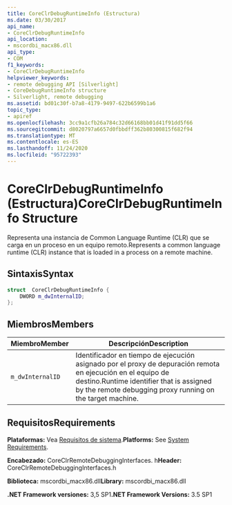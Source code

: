 ```yaml
---
title: CoreClrDebugRuntimeInfo (Estructura)
ms.date: 03/30/2017
api_name:
- CoreClrDebugRuntimeInfo
api_location:
- mscordbi_macx86.dll
api_type:
- COM
f1_keywords:
- CoreClrDebugRuntimeInfo
helpviewer_keywords:
- remote debugging API [Silverlight]
- CoreDebugRuntimeInfo structure
- Silverlight, remote debugging
ms.assetid: bd01c30f-b7a8-4179-9497-622b6599b1a6
topic_type:
- apiref
ms.openlocfilehash: 3cc9a1cfb26a784c32d66168bb01d41f91dd5f66
ms.sourcegitcommit: d8020797a6657d0fbbdff362b80300815f682f94
ms.translationtype: MT
ms.contentlocale: es-ES
ms.lasthandoff: 11/24/2020
ms.locfileid: "95722393"
---
```

# <a name="coreclrdebugruntimeinfo-structure"></a><span data-ttu-id="874df-102">CoreClrDebugRuntimeInfo (Estructura)</span><span class="sxs-lookup"><span data-stu-id="874df-102">CoreClrDebugRuntimeInfo Structure</span></span>

<span data-ttu-id="874df-103">Representa una instancia de Common Language Runtime (CLR) que se carga en un proceso en un equipo remoto.</span><span class="sxs-lookup"><span data-stu-id="874df-103">Represents a common language runtime (CLR) instance that is loaded in a process on a remote machine.</span></span>  
  
## <a name="syntax"></a><span data-ttu-id="874df-104">Sintaxis</span><span class="sxs-lookup"><span data-stu-id="874df-104">Syntax</span></span>  
  
```cpp  
struct  CoreClrDebugRuntimeInfo {  
    DWORD m_dwInternalID;  
};  
```  
  
## <a name="members"></a><span data-ttu-id="874df-105">Miembros</span><span class="sxs-lookup"><span data-stu-id="874df-105">Members</span></span>  
  
|<span data-ttu-id="874df-106">Miembro</span><span class="sxs-lookup"><span data-stu-id="874df-106">Member</span></span>|<span data-ttu-id="874df-107">Descripción</span><span class="sxs-lookup"><span data-stu-id="874df-107">Description</span></span>|  
|------------|-----------------|  
|`m_dwInternalID`|<span data-ttu-id="874df-108">Identificador en tiempo de ejecución asignado por el proxy de depuración remota en ejecución en el equipo de destino.</span><span class="sxs-lookup"><span data-stu-id="874df-108">Runtime identifier that is assigned by the remote debugging proxy running on the target machine.</span></span>|  
  
## <a name="requirements"></a><span data-ttu-id="874df-109">Requisitos</span><span class="sxs-lookup"><span data-stu-id="874df-109">Requirements</span></span>  

 <span data-ttu-id="874df-110">**Plataformas:** Vea [Requisitos de sistema](../../get-started/system-requirements.md).</span><span class="sxs-lookup"><span data-stu-id="874df-110">**Platforms:** See [System Requirements](../../get-started/system-requirements.md).</span></span>  
  
 <span data-ttu-id="874df-111">**Encabezado:** CoreClrRemoteDebuggingInterfaces. h</span><span class="sxs-lookup"><span data-stu-id="874df-111">**Header:** CoreClrRemoteDebuggingInterfaces.h</span></span>  
  
 <span data-ttu-id="874df-112">**Biblioteca:** mscordbi_macx86.dll</span><span class="sxs-lookup"><span data-stu-id="874df-112">**Library:** mscordbi_macx86.dll</span></span>  
  
 <span data-ttu-id="874df-113">**.NET Framework versiones:** 3,5 SP1</span><span class="sxs-lookup"><span data-stu-id="874df-113">**.NET Framework Versions:** 3.5 SP1</span></span>
